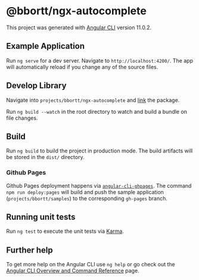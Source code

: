 # @bbortt/ngx-autocomplete

This project was generated with [Angular CLI](https://github.com/angular/angular-cli) version 11.0.2.

## Example Application

Run `ng serve` for a dev server. Navigate to `http://localhost:4200/`. The app will automatically reload if you change any of the source files.

## Develop Library

Navigate into `projects/bbortt/ngx-autocomplete` and [link](https://docs.npmjs.com/cli/v6/commands/npm-link) the package.

Run `ng build --watch` in the root directory to watch and build a bundle on file changes.

## Build

Run `ng build` to build the project in production mode. The build artifacts will be stored in the `dist/` directory.

### Github Pages

Github Pages deployment happens via [`angular-cli-ghpages`](https://www.npmjs.com/package/angular-cli-ghpages).
The command `npm run deploy:pages` will build and push the sample application (`projects/bbortt/samples`)
to the corresponding `gh-pages` branch.

## Running unit tests

Run `ng test` to execute the unit tests via [Karma](https://karma-runner.github.io).

## Further help

To get more help on the Angular CLI use `ng help` or go check out the [Angular CLI Overview and Command Reference](https://angular.io/cli) page.
